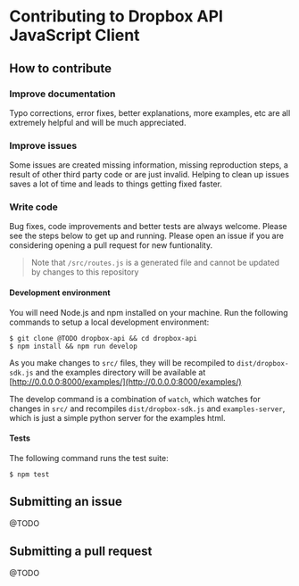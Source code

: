 # Contributing to Dropbox API JavaScript Client

## How to contribute

### Improve documentation

Typo corrections, error fixes, better explanations, more examples, etc are all extremely helpful and will be much appreciated.

### Improve issues

Some issues are created missing information, missing reproduction steps, a result of other third party code or are just invalid. Helping to clean up issues saves a lot of time and leads to things getting fixed faster.

### Write code

Bug fixes, code improvements and better tests are always welcome. Please see the steps below to get up and running. Please open an issue if you are considering opening a pull request for new funtionality.

> Note that `/src/routes.js` is a generated file and cannot be updated by changes to this repository

#### Development environment

You will need Node.js and npm installed on your machine. Run the following commands to setup a local development environment:

```console
$ git clone @TODO dropbox-api && cd dropbox-api
$ npm install && npm run develop
```

As you make changes to `src/` files, they will be recompiled to `dist/dropbox-sdk.js` and the examples directory will be available at [http://0.0.0.0:8000/examples/](http://0.0.0.0:8000/examples/)

The develop command is a combination of `watch`, which watches for changes in `src/` and recompiles `dist/dropbox-sdk.js` and `examples-server`, which is just a simple python server for the examples html.

#### Tests
The following command runs the test suite:
```console
$ npm test
```

## Submitting an issue
@TODO

## Submitting a pull request
@TODO

